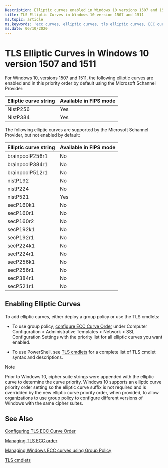 ```yaml
---
Description: Elliptic curves enabled in Windows 10 versions 1507 and 1511.
title: TLS Elliptic Curves in Windows 10 version 1507 and 1511
ms.topic: article
ms.keywords: 'ecc curves, elliptic curves, tls elliptic curves, ECC curves, schannel, ECC, EC, Elliptic Curve Cryptography'
ms.date: 06/10/2020
---
```


# TLS Elliptic Curves in Windows 10 version 1507 and 1511

For Windows 10, versions 1507 and 1511, the following elliptic curves are enabled and in this priority order by default using the Microsoft Schannel Provider:

| Elliptic curve string | Available in FIPS mode |
|-------------|--------------|
| NistP256 | Yes |
| NistP384 | Yes |


The following elliptic curves are supported by the Microsoft Schannel Provider, but not enabled by default:

| Elliptic curve string | Available in FIPS mode |
|-------------|--------------|
| brainpoolP256r1 | No |
| brainpoolP384r1 | No |
| brainpoolP512r1 | No |
| nistP192 | No |
| nistP224 | No |
| nistP521 | Yes |
| secP160k1 | No |
| secP160r1 | No |
| secP160r2 | No |
| secP192k1 | No |
| secP192r1 | No |
| secP224k1 | No |
| secP224r1 | No |
| secP256k1 | No |
| secP256r1 | No |
| secP384r1 | No |
| secP521r1 | No |

## Enabling Elliptic Curves

To add elliptic curves, either deploy a group policy or use the TLS cmdlets:
- To use group policy, [configure ECC Curve Order](/windows-server/security/tls/manage-tls#configuring-tls-ecc-curve-order) under Computer Configuration > Administrative Templates > Network > SSL Configuration Settings with the priority list for all elliptic curves you want enabled.

- To use PowerShell, see [TLS cmdlets](/powershell/module/tls) for a complete list of TLS cmdlet syntax and descriptions.


> [!NOTE]
> Prior to Windows 10, cipher suite strings were appended with the elliptic curve to determine the curve priority. Windows 10 supports an elliptic curve priority order setting so the elliptic curve suffix is not required and is overridden by the new elliptic curve priority order, when provided, to allow organizations to use group policy to configure different versions of Windows with the same cipher suites.


## See Also

[Configuring TLS ECC Curve Order](/windows-server/security/tls/manage-tls#configuring-tls-ecc-curve-order)

[Managing TLS ECC order](/windows-server/security/tls/manage-tls#managing-tls-ecc-order)

[Managing Windows ECC curves using Group Policy](/windows-server/security/tls/manage-tls#managing-windows-ecc-curves-using-group-policy)

[TLS cmdlets](/powershell/module/tls)
